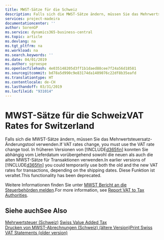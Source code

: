```yaml
---
title: MWST-Sätze für die Schweiz
description: Falls sich die MWST-Sätze ändern, müssen Sie das Mehrwertsteuersatz-Änderungstool verwenden. In früheren Versionen von Business Central konnten Sie abhängig vom Lieferdatum vorübergehend sowohl die neuen als auch die alten MWST-Sätze für Transaktionen verwenden. Diese Funktion ist veraltet.
services: project-madeira
documentationcenter: ''
author: SorenGP
ms.service: dynamics365-business-central
ms.topic: article
ms.devlang: na
ms.tgt_pltfrm: na
ms.workload: na
ms.search.keywords: ''
ms.date: 04/01/2019
ms.author: sgroespe
ms.openlocfilehash: 4e035148205d3ff1b1daed88cee7f24a56d18581
ms.sourcegitcommit: bd78a5d990c9e83174da1409076c22df8b35eafd
ms.translationtype: HT
ms.contentlocale: de-CH
ms.lasthandoff: 03/31/2019
ms.locfileid: "931014"
---
```

# <a name="vat-rates-for-switzerland"></a><span data-ttu-id="c83eb-105">MWST-Sätze für die Schweiz</span><span class="sxs-lookup"><span data-stu-id="c83eb-105">VAT Rates for Switzerland</span></span>
<span data-ttu-id="c83eb-106">Falls sich die MWST-Sätze ändern, müssen Sie das Mehrwertsteuersatz-Änderungstool verwenden.</span><span class="sxs-lookup"><span data-stu-id="c83eb-106">If VAT rates change, you must use the VAT rate change tool.</span></span> <span data-ttu-id="c83eb-107">In früheren Versionen von [!INCLUDE[d365fin](../../includes/d365fin_md.md)] konnten Sie abhängig vom Lieferdatum vorübergehend sowohl die neuen als auch die alten MWST-Sätze für Transaktionen verwenden.</span><span class="sxs-lookup"><span data-stu-id="c83eb-107">In earlier versions of [!INCLUDE[d365fin](../../includes/d365fin_md.md)] you could temporarily use both the old and the new VAT rates for transactions, depending on the shipping dates.</span></span> <span data-ttu-id="c83eb-108">Diese Funktion ist veraltet.</span><span class="sxs-lookup"><span data-stu-id="c83eb-108">This functionality has been deprecated.</span></span>  

<span data-ttu-id="c83eb-109">Weitere Informationen finden Sie unter [MWST Bericht an die Steuerbehörden melden](../../finance-how-report-vat.md).</span><span class="sxs-lookup"><span data-stu-id="c83eb-109">For more information, see [Report VAT to Tax Authorities](../../finance-how-report-vat.md).</span></span>  

## <a name="see-also"></a><span data-ttu-id="c83eb-110">Siehe auch</span><span class="sxs-lookup"><span data-stu-id="c83eb-110">See Also</span></span>  
 <span data-ttu-id="c83eb-111">[Mehrwertsteuer (Schweiz)](swiss-value-added-tax.md) </span><span class="sxs-lookup"><span data-stu-id="c83eb-111">[Swiss Value Added Tax](swiss-value-added-tax.md) </span></span>  
 [<span data-ttu-id="c83eb-112">Drucken von MWST-Abrechnungen (Schweiz) (ältere Version)</span><span class="sxs-lookup"><span data-stu-id="c83eb-112">Print Swiss VAT Statements (older version)</span></span>](how-to-print-swiss-vat-statements-older-version-.md)
